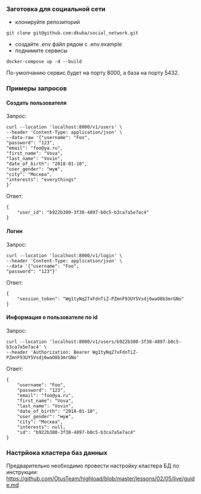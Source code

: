 ### Заготовка для социальной сети


- клонируйте репозиторий

```commandline
git clone git@github.com:dkuba/social_network.git
```

- создайте .env файл рядом c .env.example
- поднимите сервисы
```commandline
docker-compose up -d --build
```

По-умолчанию сервис будет на порту 8000, а база на порту 5432.

### Примеры запросов

#### Создать пользователя

Запрос:
```curl
curl --location 'localhost:8000/v1/users' \
--header 'Content-Type: application/json' \
--data-raw '{"username": "Foo",
"password": "123",
"email": "foo@ya.ru",
"first_name": "Vova",
"last_name": "Vovin",
"date_of_birth": "2018-01-10",
"user_gender": "муж",
"city": "Москва",
"interests": "everythings"
}'
```

Ответ:

```commandline
{
    "user_id": "b922b380-3f38-4897-b0c5-b3ca7a5e7ac4"
}
```

#### Логин

Запрос:
```curl
curl --location 'localhost:8000/v1/login' \
--header 'Content-Type: application/json' \
--data '{"username": "Foo",
"password": "123"}'
```

Ответ:
```commandline
{
    "session_token": "Wg1tyNq27xFdnTiZ-PZmnF93UY5Vsdj6waO8b3mrGNo"
}
```

#### Информация о пользователе по id

Запрос:

```curl
curl --location 'localhost:8000/v1/users/b922b380-3f38-4897-b0c5-b3ca7a5e7ac4' \
--header 'Authorization: Bearer Wg1tyNq27xFdnTiZ-PZmnF93UY5Vsdj6waO8b3mrGNo'
```

Ответ:
```commandline
{
    "username": "Foo",
    "password": "123",
    "email": "foo@ya.ru",
    "first_name": "Vova",
    "last_name": "Vovin",
    "date_of_birth": "2018-01-10",
    "user_gender": "муж",
    "city": "Москва",
    "interests": null,
    "id": "b922b380-3f38-4897-b0c5-b3ca7a5e7ac4"
}
```


### Настрйока кластера баз данных

Предварительно необходимо провести настройку кластера БД по инструкции:   https://github.com/OtusTeam/highload/blob/master/lessons/02/05/live/guide.md